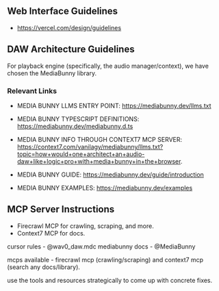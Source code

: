 ## Web Interface Guidelines
- https://vercel.com/design/guidelines

## DAW Architecture Guidelines
For playback engine (specifically, the audio manager/context), we have chosen the MediaBunny library.

### Relevant Links
- MEDIA BUNNY LLMS ENTRY POINT: https://mediabunny.dev/llms.txt
- MEDIA BUNNY TYPESCRIPT DEFINITIONS: https://mediabunny.dev/mediabunny.d.ts

- MEDIA BUNNY INFO THROUGH CONTEXT7 MCP SERVER: https://context7.com/vanilagy/mediabunny/llms.txt?topic=how+would+one+architect+an+audio-daw+like+logic+pro+with+media+bunny+in+the+browser.

- MEDIA BUNNY GUIDE: https://mediabunny.dev/guide/introduction
- MEDIA BUNNY EXAMPLES: https://mediabunny.dev/examples


## MCP Server Instructions
- Firecrawl MCP for crawling, scraping, and more.
- Context7 MCP for docs.

cursor rules - @wav0_daw.mdc
mediabunny docs - @MediaBunny  
  
mcps available - firecrawl mcp (crawling/scraping) and context7 mcp (search any docs/library).  
  
use the tools and resources strategically to come up with concrete fixes.

